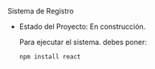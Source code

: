 </h1> Sistema de Registro</h1>

- Estado del Proyecto: En construcción.

  Para ejecutar el sistema. debes poner:

  ```npm install react ```
